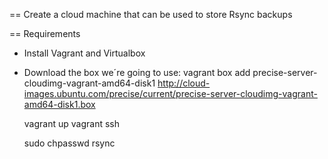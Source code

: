 == Create a cloud machine that can be used to store Rsync backups 

== Requirements
* Install Vagrant and Virtualbox
* Download the box we´re going to use:
  vagrant box add precise-server-cloudimg-vagrant-amd64-disk1  http://cloud-images.ubuntu.com/precise/current/precise-server-cloudimg-vagrant-amd64-disk1.box

  vagrant up
  vagrant ssh

  sudo chpasswd rsync

